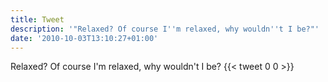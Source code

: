 ```yaml
---
title: Tweet
description: '"Relaxed? Of course I''m relaxed, why wouldn''t I be?"'
date: '2010-10-03T13:10:27+01:00'
---
```

Relaxed? Of course I'm relaxed, why wouldn't I be?
      {{< tweet 0 0 >}}
    

